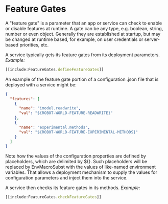 # Feature Gates

A "feature gate" is a parameter that an app or service can check to enable or disable features at runtime. A gate can be any type, e.g. boolean, string, number or even object. Generally they are established at startup, but may be changed at runtime based, for example, on user credentials or server-based priorities, etc.

A service typically gets its feature gates from its deployment parameters.
*Example:*

```ts
[[include:FeatureGates.defineFeatureGates]]
```

An example of the feature gate portion of a configuration .json file that is deployed with a service might be:

``` json
{
  "features": [
    {
      "name": "imodel.readwrite",
      "val": "${ROBOT-WORLD-FEATURE-READWRITE}"
    },
    {
      "name": "experimental.methods",
      "val": "${ROBOT-WORLD-FEATURE-EXPERIMENTAL-METHODS}"
    }
  ]
}
```

Note how the values of the configuration properties are defined by placeholders, which are delimited by ${}. Such placeholders will be replaced by EnvMacroSubst with the values of like-named environment variables. That allows a deployment mechanism to supply the values for configuration parameters and inject them into the service.

A service then checks its feature gates in its methods.
*Example:*

```ts
[[include:FeatureGates.checkFeatureGates]]
```
